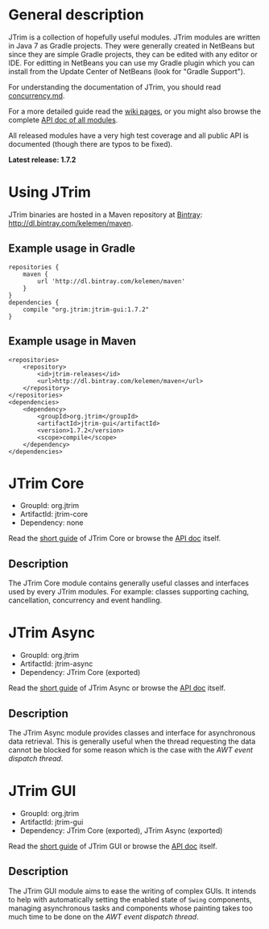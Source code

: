 General description
===================

JTrim is a collection of hopefully useful modules. JTrim modules are written in Java 7 as Gradle projects. They were generally created in NetBeans but since they are simple Gradle projects, they can be edited with any editor or IDE. For editting in NetBeans you can use my Gradle plugin which you can install from the Update Center of NetBeans (look for "Gradle Support").

For understanding the documentation of JTrim, you should read [concurrency.md](concurrency.md).

For a more detailed guide read the [wiki pages](https://github.com/kelemen/JTrim/wiki),
or you might also browse the complete [API doc of all modules](http://htmlpreview.github.com/?https://github.com/kelemen/api-docs/blob/jtrim/api/index.html).

All released modules have a very high test coverage and all public API is documented (though there are typos to be fixed).

**Latest release: 1.7.2**

Using JTrim
===========

JTrim binaries are hosted in a Maven repository at [Bintray](https://bintray.com): http://dl.bintray.com/kelemen/maven.

Example usage in Gradle
-----------------------

    repositories {
        maven {
            url 'http://dl.bintray.com/kelemen/maven'
        }
    }
    dependencies {
        compile "org.jtrim:jtrim-gui:1.7.2"
    }

Example usage in Maven
----------------------

    <repositories>
        <repository>
            <id>jtrim-releases</id>
            <url>http://dl.bintray.com/kelemen/maven</url>
        </repository>
    </repositories>
    <dependencies>
        <dependency>
            <groupId>org.jtrim</groupId>
            <artifactId>jtrim-gui</artifactId>
            <version>1.7.2</version>
            <scope>compile</scope>
        </dependency>
    </dependencies>

JTrim Core
==========

- GroupId: org.jtrim
- ArtifactId: jtrim-core
- Dependency: none

Read the [short guide](https://github.com/kelemen/JTrim/wiki/JTrim-Core) of JTrim Core or browse the
[API doc](http://htmlpreview.github.com/?https://github.com/kelemen/api-docs/blob/jtrim-core/api/index.html) itself.

Description
-----------
The JTrim Core module contains generally useful classes and interfaces used by
every JTrim modules. For example: classes supporting caching, cancellation,
concurrency and event handling.


JTrim Async
===========

- GroupId: org.jtrim
- ArtifactId: jtrim-async
- Dependency: JTrim Core (exported)

Read the [short guide](https://github.com/kelemen/JTrim/wiki/JTrim-Async) of JTrim Async or browse the
[API doc](http://htmlpreview.github.com/?https://github.com/kelemen/api-docs/blob/jtrim-async/api/index.html) itself.

Description
-----------
The JTrim Async module provides classes and interface for asynchronous data
retrieval. This is generally useful when the thread requesting the data cannot
be blocked for some reason which is the case with the
*AWT event dispatch thread*.


JTrim GUI
=========

- GroupId: org.jtrim
- ArtifactId: jtrim-gui
- Dependency: JTrim Core (exported), JTrim Async (exported)

Read the [short guide](https://github.com/kelemen/JTrim/wiki/JTrim-GUI) of JTrim GUI or browse the
[API doc](http://htmlpreview.github.com/?https://github.com/kelemen/api-docs/blob/jtrim-gui/api/index.html) itself.

Description
-----------
The JTrim GUI module aims to ease the writing of complex GUIs. It intends
to help with automatically setting the enabled state of `Swing` components,
managing asynchronous tasks and components whose painting takes too much time
to be done on the *AWT event dispatch thread*.
